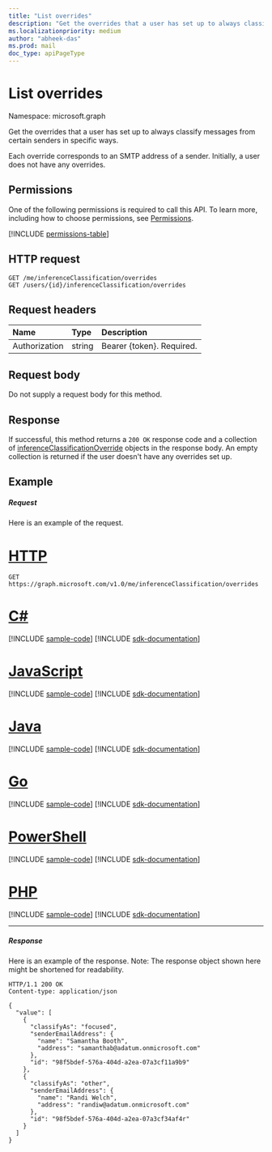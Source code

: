 ```yaml
---
title: "List overrides"
description: "Get the overrides that a user has set up to always classify messages from certain senders in specific ways."
ms.localizationpriority: medium
author: "abheek-das"
ms.prod: mail
doc_type: apiPageType
---
```


# List overrides

Namespace: microsoft.graph

Get the overrides that a user has set up to always classify messages from certain senders in specific ways.

Each override corresponds to an SMTP address of a sender. Initially, a user does not have any overrides.
## Permissions
One of the following permissions is required to call this API. To learn more, including how to choose permissions, see [Permissions](/graph/permissions-reference).

<!-- { "blockType": "permissions", "name": "inferenceclassification_list_overrides" } -->
[!INCLUDE [permissions-table](../includes/permissions/inferenceclassification-list-overrides-permissions.md)]

## HTTP request
<!-- { "blockType": "ignored" } -->
```http
GET /me/inferenceClassification/overrides
GET /users/{id}/inferenceClassification/overrides
```

## Request headers
| Name       | Type | Description|
|:---------------|:--------|:----------|
| Authorization  | string  | Bearer {token}. Required. |

## Request body
Do not supply a request body for this method.

## Response

If successful, this method returns a `200 OK` response code and a collection of [inferenceClassificationOverride](../resources/inferenceclassificationoverride.md) objects in the response body.
An empty collection is returned if the user doesn't have any overrides set up.
## Example
##### Request
Here is an example of the request.

# [HTTP](#tab/http)
<!-- {
  "blockType": "request",
  "name": "get_overrides"
}-->
```msgraph-interactive
GET https://graph.microsoft.com/v1.0/me/inferenceClassification/overrides
```

# [C#](#tab/csharp)
[!INCLUDE [sample-code](../includes/snippets/csharp/get-overrides-csharp-snippets.md)]
[!INCLUDE [sdk-documentation](../includes/snippets/snippets-sdk-documentation-link.md)]

# [JavaScript](#tab/javascript)
[!INCLUDE [sample-code](../includes/snippets/javascript/get-overrides-javascript-snippets.md)]
[!INCLUDE [sdk-documentation](../includes/snippets/snippets-sdk-documentation-link.md)]

# [Java](#tab/java)
[!INCLUDE [sample-code](../includes/snippets/java/get-overrides-java-snippets.md)]
[!INCLUDE [sdk-documentation](../includes/snippets/snippets-sdk-documentation-link.md)]

# [Go](#tab/go)
[!INCLUDE [sample-code](../includes/snippets/go/get-overrides-go-snippets.md)]
[!INCLUDE [sdk-documentation](../includes/snippets/snippets-sdk-documentation-link.md)]

# [PowerShell](#tab/powershell)
[!INCLUDE [sample-code](../includes/snippets/powershell/get-overrides-powershell-snippets.md)]
[!INCLUDE [sdk-documentation](../includes/snippets/snippets-sdk-documentation-link.md)]

# [PHP](#tab/php)
[!INCLUDE [sample-code](../includes/snippets/php/get-overrides-php-snippets.md)]
[!INCLUDE [sdk-documentation](../includes/snippets/snippets-sdk-documentation-link.md)]

---

##### Response
Here is an example of the response. Note: The response object shown here might be shortened for readability.
<!-- {
  "blockType": "response",
  "truncated": true,
  "@odata.type": "microsoft.graph.inferenceClassificationOverride",
  "isCollection": true
} -->
```http
HTTP/1.1 200 OK
Content-type: application/json

{
  "value": [
    {
      "classifyAs": "focused",
      "senderEmailAddress": {
        "name": "Samantha Booth",
        "address": "samanthab@adatum.onmicrosoft.com"
      },
      "id": "98f5bdef-576a-404d-a2ea-07a3cf11a9b9"
    },
    {
      "classifyAs": "other",
      "senderEmailAddress": {
        "name": "Randi Welch",
        "address": "randiw@adatum.onmicrosoft.com"
      },
      "id": "98f5bdef-576a-404d-a2ea-07a3cf34af4r"
    }
  ]
}
```

<!-- uuid: 8fcb5dbc-d5aa-4681-8e31-b001d5168d79
2015-10-25 14:57:30 UTC -->
<!-- {
  "type": "#page.annotation",
  "description": "List overrides",
  "keywords": "",
  "section": "documentation",
  "tocPath": "",
  "suppressions": [
  ]
}-->

